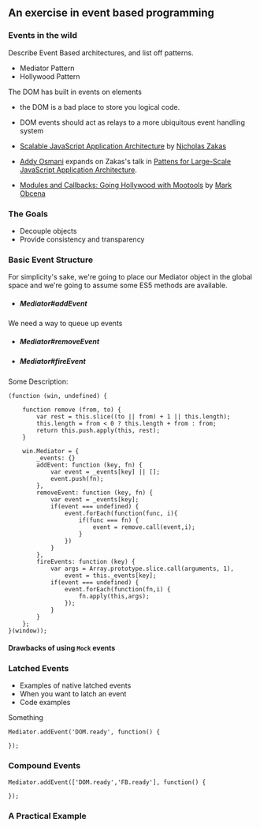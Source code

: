## An exercise in event based programming

### Events in the wild

Describe Event Based architectures, and list off patterns.  
- Mediator Pattern  
- Hollywood Pattern

The DOM has built in events on elements  
- the DOM is a bad place to store you logical code.  
- DOM events should act as relays to a more ubiquitous event handling system

- [Scalable JavaScript Application Architecture](http://www.youtube.com/watch?v=vXjVFPosQHw) by [Nicholas Zakas](https://twitter.com/slicknet)  

- [Addy Osmani](http://twitter.com/addyosmani) expands on Zakas's talk in [Pattens for Large-Scale JavaScript Application Architecture](http://addyosmani.com/largescalejavascript).  

- [Modules and Callbacks: Going Hollywood with Mootools](http://keetology.com/blog/2010/10/01/modules-and-callbacks-going-hollywood-with-mootools) by [Mark Obcena](https://twitter.com/keeto)   

### The Goals
- Decouple objects
- Provide consistency and transparency

### Basic Event Structure
For simplicity's sake, we're going to place our Mediator object in the global space and we're going to assume some ES5 methods are available.

- ##### Mediator#addEvent  
We need a way to queue up events 

- ##### Mediator#removeEvent
- ##### Mediator#fireEvent  

Some Description:  
	
	(function (win, undefined) {

		function remove (from, to) {
	  		var rest = this.slice((to || from) + 1 || this.length);
	  		this.length = from < 0 ? this.length + from : from;
	  		return this.push.apply(this, rest);
		}
	
		win.Mediator = {
			_events: {}
			addEvent: function (key, fn) {
				var event = _events[key] || [];
				event.push(fn);
			},
			removeEvent: function (key, fn) {
				var event = _events[key];
				if(event === undefined) {
					event.forEach(function(func, i){
						if(func === fn) {
							event = remove.call(event,i); 
						}
					})
				}
			},
			fireEvents: function (key) {
				var args = Array.prototype.slice.call(arguments, 1),
					event = this._events[key];
				if(event === undefined) {
					event.forEach(function(fn,i) {
						fn.apply(this,args);
					});
				}
			}
		};
	}(window));

#### Drawbacks of using `Mock` events


### Latched Events

- Examples of native latched events
- When you want to latch an event
- Code examples  

Something

	Mediator.addEvent('DOM.ready', function() {
	
	});

### Compound Events

	Mediator.addEvent(['DOM.ready','FB.ready'], function() {
	
	});

### A Practical Example
